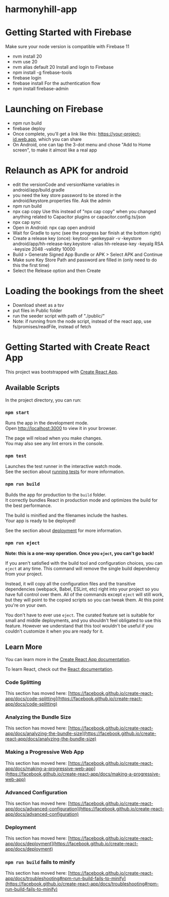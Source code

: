 # harmonyhill-app

# Getting Started with Firebase
Make sure your node version is compatible with Firebase 11
- nvm install 20
- nvm use 20
- nvm alias default 20
Install and login to Firebase
- npm install -g firebase-tools
- firebase login
- firebase install
For the authentication flow
- npm install firebase-admin

# Launching on Firebase
- npm run build
- firebase deploy
- Once complete, you'll get a link like this: https://your-project-id.web.app, which you can share
- On Android, one can tap the 3-dot menu and chose "Add to Home screen", to make it almost like a real app

# Relaunch as APK for android
- edit the versionCode and versionName variables in android/app/build.gradle
- you need the key store password to be stored in the android/keystore.properties file. Ask the admin
- npm run build
- npx cap copy
Use this instead of "npx cap copy" when you changed anything related to Capacitor plugins or capacitor.config.ts/json
- npx cap sync
- Open in Android: npx cap open android
- Wait for Gradle to sync (see the progress bar finish at the bottom right)
- Create a release key (once): keytool -genkeypair -v -keystore android/app/hh-release-key.keystore -alias hh-release-key -keyalg RSA -keysize 2048 -validity 10000
- Build > Generate Signed App Bundle or APK > Select APK and Continue
- Make sure Key Store Path and password are filled in (only need to do this the first time)
- Select the Release option and then Create

# Loading the bookings from the sheet
- Download sheet as a tsv
- put files in Public folder
- run the seeder script with path of "./public/<filename>"
- Note: if running from the node script, instead of the react app, use fs/promises/readFile, instead of fetch

# Getting Started with Create React App

This project was bootstrapped with [Create React App](https://github.com/facebook/create-react-app).

## Available Scripts

In the project directory, you can run:

### `npm start`

Runs the app in the development mode.\
Open [http://localhost:3000](http://localhost:3000) to view it in your browser.

The page will reload when you make changes.\
You may also see any lint errors in the console.

### `npm test`

Launches the test runner in the interactive watch mode.\
See the section about [running tests](https://facebook.github.io/create-react-app/docs/running-tests) for more information.

### `npm run build`

Builds the app for production to the `build` folder.\
It correctly bundles React in production mode and optimizes the build for the best performance.

The build is minified and the filenames include the hashes.\
Your app is ready to be deployed!

See the section about [deployment](https://facebook.github.io/create-react-app/docs/deployment) for more information.

### `npm run eject`

**Note: this is a one-way operation. Once you `eject`, you can't go back!**

If you aren't satisfied with the build tool and configuration choices, you can `eject` at any time. This command will remove the single build dependency from your project.

Instead, it will copy all the configuration files and the transitive dependencies (webpack, Babel, ESLint, etc) right into your project so you have full control over them. All of the commands except `eject` will still work, but they will point to the copied scripts so you can tweak them. At this point you're on your own.

You don't have to ever use `eject`. The curated feature set is suitable for small and middle deployments, and you shouldn't feel obligated to use this feature. However we understand that this tool wouldn't be useful if you couldn't customize it when you are ready for it.

## Learn More

You can learn more in the [Create React App documentation](https://facebook.github.io/create-react-app/docs/getting-started).

To learn React, check out the [React documentation](https://reactjs.org/).

### Code Splitting

This section has moved here: [https://facebook.github.io/create-react-app/docs/code-splitting](https://facebook.github.io/create-react-app/docs/code-splitting)

### Analyzing the Bundle Size

This section has moved here: [https://facebook.github.io/create-react-app/docs/analyzing-the-bundle-size](https://facebook.github.io/create-react-app/docs/analyzing-the-bundle-size)

### Making a Progressive Web App

This section has moved here: [https://facebook.github.io/create-react-app/docs/making-a-progressive-web-app](https://facebook.github.io/create-react-app/docs/making-a-progressive-web-app)

### Advanced Configuration

This section has moved here: [https://facebook.github.io/create-react-app/docs/advanced-configuration](https://facebook.github.io/create-react-app/docs/advanced-configuration)

### Deployment

This section has moved here: [https://facebook.github.io/create-react-app/docs/deployment](https://facebook.github.io/create-react-app/docs/deployment)

### `npm run build` fails to minify

This section has moved here: [https://facebook.github.io/create-react-app/docs/troubleshooting#npm-run-build-fails-to-minify](https://facebook.github.io/create-react-app/docs/troubleshooting#npm-run-build-fails-to-minify)
